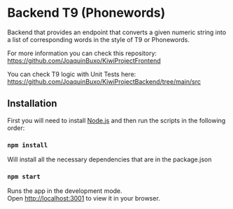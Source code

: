 # Backend T9 (Phonewords)

Backend that provides an endpoint that converts a given numeric string into a list of corresponding words in the style of T9 or Phonewords.

For more information you can check this repository: https://github.com/JoaquinBuxo/KiwiProjectFrontend

You can check T9 logic with Unit Tests here: https://github.com/JoaquinBuxo/KiwiProjectBackend/tree/main/src

## Installation

First you will need to install [Node.js](https://nodejs.org/) and then run the scripts in the following order:

### `npm install`

Will install all the necessary dependencies that are in the package.json
### `npm start`

Runs the app in the development mode.\
Open [http://localhost:3001](http://localhost:3001) to view it in your browser.
